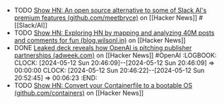 - TODO [Show HN: An open source alternative to some of Slack AI's premium features (github.com/meetbryce)](https://news.ycombinator.com/item?id=40309448) on [[Hacker News]] #[[Slack/AI]]
- TODO [Show HN: Exploring HN by mapping and analyzing 40M posts and comments for fun (blog.wilsonl.in)](https://news.ycombinator.com/item?id=40307519) on [[Hacker News]]
- DONE [Leaked deck reveals how OpenAI is pitching publisher partnerships (adweek.com)](https://news.ycombinator.com/item?id=40310228) on [[Hacker News]] #OpenAI
  :LOGBOOK:
  CLOCK: [2024-05-12 Sun 20:46:09]--[2024-05-12 Sun 20:46:09] =>  00:00:00
  CLOCK: [2024-05-12 Sun 20:46:22]--[2024-05-12 Sun 20:52:45] =>  00:06:23
  :END:
- TODO [Show HN: Convert your Containerfile to a bootable OS (github.com/containers)](https://news.ycombinator.com/item?id=40289120) on [[Hacker News]]